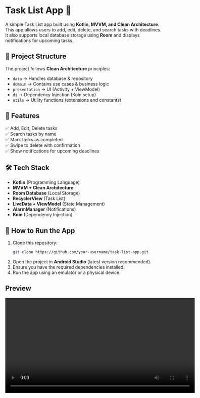 # Task List App 📝

A simple Task List app built using **Kotlin, MVVM, and Clean Architecture**. This app allows users to add, edit, delete, and search tasks with deadlines. It also supports local database storage using **Room** and displays notifications for upcoming tasks.

## 📂 Project Structure
The project follows **Clean Architecture** principles:
- `data` → Handles database & repository
- `domain` → Contains use cases & business logic
- `presentation` → UI (Activity + ViewModel)
- `di` → Dependency Injection (Koin setup)
- `utils` → Utility functions (extensions and constants)

## 🚀 Features
✅ Add, Edit, Delete tasks  
✅ Search tasks by name  
✅ Mark tasks as completed  
✅ Swipe to delete with confirmation  
✅ Show notifications for upcoming deadlines  

## 🛠️ Tech Stack
- **Kotlin** (Programming Language)
- **MVVM + Clean Architecture**
- **Room Database** (Local Storage)
- **RecyclerView** (Task List)
- **LiveData + ViewModel** (State Management)
- **AlarmManager** (Notifications)
- **Koin** (Dependency Injection)

## 🔧 How to Run the App
1. Clone this repository:
   ```sh
   git clone https://github.com/your-username/task-list-app.git
2. Open the project in **Android Studio** (latest version recommended).
3. Ensure you have the required dependencies installed.
4. Run the app using an emulator or a physical device.

## Preview
<video controls width="600">
  <source src="https://github.com/rixon08/test_create_task/blob/master/Screen%20Record.mp4" type="video/mp4">
   Your browser does not support the video tag.
</video>

